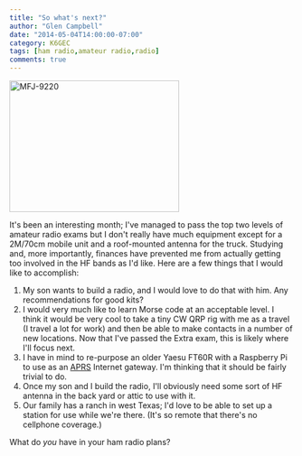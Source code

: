 ```yaml
---
title: "So what's next?"
author: "Glen Campbell"
date: "2014-05-04T14:00:00-07:00"
category: K6GEC
tags: [ham radio,amateur radio,radio]
comments: true
---
```

<img src="http://cdn.broadpool.com/MFJ-9220-300x233.jpg" alt="MFJ-9220" width="300" height="233" class="pull-right size-medium wp-image-46">

It's been an interesting month; I've managed to pass the top two levels of amateur radio exams but I don't really have much equipment except for a 2M/70cm mobile unit and a roof-mounted antenna for the truck. Studying and, more importantly, finances have prevented me from actually getting too involved in the HF bands as I'd like. Here are a few things that I would like to accomplish:

1. My son wants to build a radio, and I would love to do that with him. Any recommendations for good kits?
2. I would very much like to learn Morse code at an acceptable level. I think it would be very cool to take a tiny CW QRP rig with me as a travel (I travel a lot for work) and then be able to make contacts in a number of new locations. Now that I've passed the Extra exam, this is likely where I'll focus next.
3. I have in mind to re-purpose an older Yaesu FT60R with a Raspberry Pi to use as an [APRS](http://k6gec.com/2014/04/21/what-is-aprs/) Internet gateway. I'm thinking that it should be fairly trivial to do.
4. Once my son and I build the radio, I'll obviously need some sort of HF antenna in the back yard or attic to use with it.
5. Our family has a ranch in west Texas; I'd love to be able to set up a station for use while we're there. (It's so remote that there's no cellphone coverage.)

What do _you_ have in your ham radio plans?
